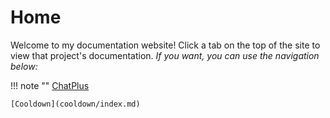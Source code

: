 # Home

Welcome to my documentation website! Click a tab on the top of the site to view that project's documentation. *If you want, you can use the navigation below:*

!!! note ""
	[ChatPlus](chatplus/index.md)

	[Cooldown](cooldown/index.md)